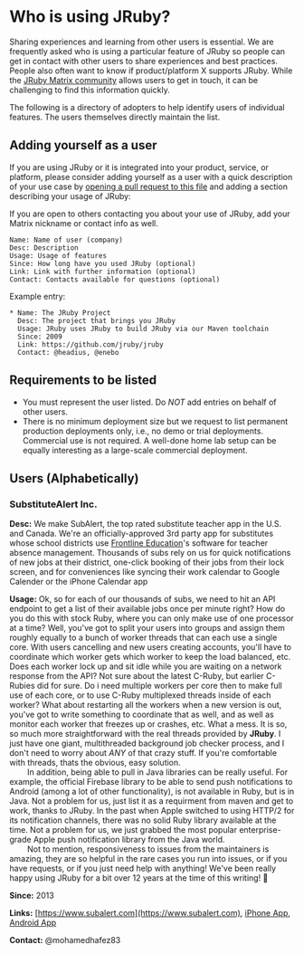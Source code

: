 Who is using JRuby?
====================

Sharing experiences and learning from other users is essential. We are
frequently asked who is using a particular feature of JRuby so people can get in
contact with other users to share experiences and best practices. People
also often want to know if product/platform X supports JRuby.
While the [JRuby Matrix community](https://matrix.to/#/#jruby:matrix.org) allows
users to get in touch, it can be challenging to find this information quickly.

The following is a directory of adopters to help identify users of individual
features. The users themselves directly maintain the list.

Adding yourself as a user
-------------------------

If you are using JRuby or it is integrated into your product, service, or
platform, please consider adding yourself as a user with a quick
description of your use case by [opening a pull request to this file](https://github.com/jruby/jruby/blob/master/USERS.md)
and adding a section describing your usage of JRuby:

If you are open to others contacting you about your use of JRuby, add your
Matrix nickname or contact info as well.

    Name: Name of user (company)
    Desc: Description
    Usage: Usage of features
    Since: How long have you used JRuby (optional)
    Link: Link with further information (optional)
    Contact: Contacts available for questions (optional)

Example entry:

    * Name: The JRuby Project
      Desc: The project that brings you JRuby
      Usage: JRuby uses JRuby to build JRuby via our Maven toolchain
      Since: 2009
      Link: https://github.com/jruby/jruby
      Contact: @headius, @enebo

Requirements to be listed
-------------------------

 * You must represent the user listed. Do *NOT* add entries on behalf of
   other users.
 * There is no minimum deployment size but we request to list permanent
   production deployments only, i.e., no demo or trial deployments. Commercial
   use is not required. A well-done home lab setup can be equally
   interesting as a large-scale commercial deployment.

Users (Alphabetically)
----------------------



### SubstituteAlert Inc.

**Desc:** We make SubAlert, the top rated substitute teacher app in the U.S. and Canada. We're an officially-approved 3rd party app for substitutes whose school districts use [Frontline Education](https://www.frontlineeducation.com/)'s software for teacher absence management. Thousands of subs rely on us for quick notifications of new jobs at their district, one-click booking of their jobs from their lock screen, and for conveniences like syncing their work calendar to Google Calender or the iPhone Calendar app

**Usage:** Ok, so for each of our thousands of subs, we need to hit an API endpoint to get a list of their available jobs once per minute right? How do you do this with stock Ruby, where you can only make use of one processor at a time? Well, you've got to split your users into groups and assign them roughly equally to a bunch of worker threads that can each use a single core. With users cancelling and new users creating accounts, you'll have to coordinate which worker gets which worker to keep the load balanced, etc. Does each worker lock up and sit idle while you are waiting on a network response from the API? Not sure about the latest C-Ruby, but earlier C-Rubies did for sure. Do i need multiple workers per core then to make full use of each core, or to use C-Ruby multiplexed threads inside of each worker? What about restarting all the workers when a new version is out, you've got to write something to coordinate that as well, and as well as monitor each worker that freezes up or crashes, etc. What a mess. It is so, so much more straightforward with the real threads provided by **JRuby**. I just have one giant, multithreaded background job checker process, and I don't need to worry about *ANY* of that crazy stuff. If you're comfortable with threads, thats the obvious, easy solution.<br> 
&nbsp;&nbsp;&nbsp;&nbsp;&nbsp;&nbsp;&nbsp;&nbsp;In addition, being able to pull in Java libraries can be really useful. For example, the official Firebase library to be able to send push notifications to Android (among a lot of other functionality), is not available in Ruby, but is in Java. Not a problem for us, just list it as a requirment from maven and get to work, thanks to JRuby. In the past when Apple switched to using HTTP/2 for its notification channels, there was no solid Ruby library available at the time. Not a problem for us, we just grabbed the most popular enterprise-grade Apple push notification library from the Java world.<br>
&nbsp;&nbsp;&nbsp;&nbsp;&nbsp;&nbsp;&nbsp;&nbsp;Not to mention, responsiveness to issues from the maintainers is amazing, they are so helpful in the rare cases you run into issues, or if you have requests, or if you just need help with anything! We've been really happy using JRuby for a bit over 12 years at the time of this writing! 🎉

**Since:** 2013

**Links:** [https://www.subalert.com](https://www.subalert.com), [iPhone App](https://apps.apple.com/us/app/subalert-for-frontline-ed/id557785741), [Android App](https://play.google.com/store/apps/details?id=com.substitutealert)

**Contact:** @mohamedhafez83 
